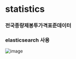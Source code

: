 # statistics
### 전국종량제봉투가격표준데이터
### elasticsearch 사용
![image](https://user-images.githubusercontent.com/44864717/162863511-dd7979c4-02cc-4a03-b0af-8c11e29b1b3c.png)
